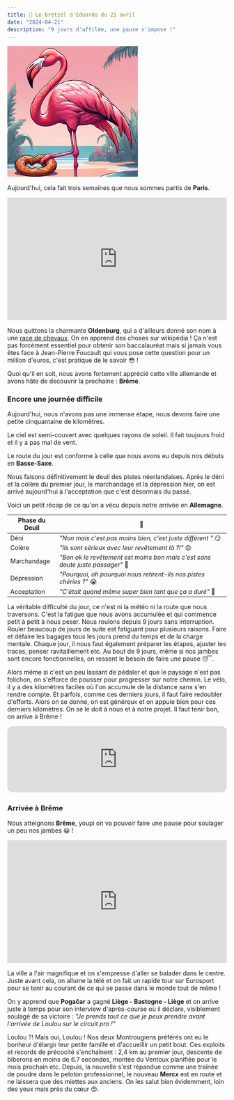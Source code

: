 ```yaml
---
title: 🥨 Le bretzel d'Eduardo du 21 avril
date: "2024-04-21"
description: "9 jours d'affilée, une pause s'impose !"
---
```


![Bretzel d'Eduardo](../bretzel_eduardo.png)

Aujourd'hui, cela fait trois semaines que nous sommes partis de **Paris**.

<div style="width: 100%; height: 0; position: relative; padding-bottom: 56%;"><iframe src="https://giphy.com/embed/TjAcxImn74uoDYVxFl" style="top: 0; left: 0; width: 100%; height: 100%; position: absolute; border: 0;" allowfullscreen scrolling="no" allow="encrypted-media;" class="giphy-embed"></iframe></div> 

Nous quittons la charmante **Oldenburg**, qui a d'ailleurs donné son nom à une [race de chevaux](https://fr.m.wikipedia.org/wiki/Oldenbourg_(cheval)). On en apprend des choses sur wikipédia ! Ça n'est pas forcément essentiel pour obtenir son baccalauréat mais si jamais vous êtes face à Jean-Pierre Foucault qui vous pose cette question pour un million d'euros, c'est pratique de le savoir 😳 !

Quoi qu'il en soit, nous avons fortement apprécié cette ville allemande et avons hâte de decouvrir la prochaine : **Brême**.

### Encore une journée difficile
Aujourd'hui, nous n'avons pas une immense étape, nous devons faire une petite cinquantaine de kilomètres.

Le ciel est semi-couvert avec quelques rayons de soleil. Il fait toujours froid et il y a pas mal de vent.

Le route du jour est conforme à celle que nous avons eu depuis nos débuts en **Basse-Saxe**.

Nous faisons définitivement le deuil des pistes néerlandaises. Après le déni et la colère du premier jour, le marchandage et la dépression hier, on est arrivé aujourd'hui à l'acceptation que c'est désormais du passé. 

Voici un petit récap de ce qu'on a vécu depuis notre arrivée en **Allemagne**.

| Phase du Deuil   |  🦩  |
|----|----|
| Déni  |  *"Non mais c'est pas moins bien, c'est juste différent "* 😏 |
| Colère   | *"Ils sont sérieux avec leur revêtement là ?!"* 😡 |
| Marchandage   | *"Bon ok le revêtement est moins bon mais c'est sans doute juste passager"* 🤔   |
| Dépression   | *"Pourquoi, oh pourquoi nous retirent-ils nos pistes chéries ?"* 😭  |
| Acceptation  | *"C'était quand même super bien tant que ça a duré"* 🥹   |

La véritable difficulté du jour, ce n'est ni la météo ni la route que nous traversons. C'est la fatigue que nous avons accumulée et qui commence petit à petit à nous peser. Nous roulons depuis 9 jours sans interruption. Rouler beaucoup de jours de suite est fatiguant pour plusieurs raisons. Faire et défaire les bagages tous les jours prend du temps et de la charge mentale. Chaque jour, il nous faut également préparer les étapes, ajuster les traces, penser ravitaillement etc. Au bout de 9 jours, même si nos jambes sont encore fonctionnelles, on ressent le besoin de faire une pause 😴.

Alors même si c'est un peu lassant de pédaler et que le paysage n'est pas folichon, on s'efforce de pousser pour progresser sur notre chemin. Le vélo, il y a des kilomètres faciles où l'on accumule de la distance sans s'en rendre compte. Et parfois, comme ces derniers jours, il faut faire redoubler d'efforts. Alors on se donne, on est généreux et on appuie bien pour ces derniers kilomètres. On se le doit à nous et à notre projet. Il faut tenir bon, on arrive à Brême !
<iframe style="border-radius:12px" src="https://open.spotify.com/embed/track/75qTiuMSW8itlBRgyPcB48?utm_source=generator" width="100%" height="152" frameBorder="0" allow="autoplay; clipboard-write; encrypted-media; picture-in-picture" loading="lazy"></iframe>

### Arrivée à Brême
Nous atteignons **Brême**, youpi on va pouvoir faire une pause pour soulager un peu nos jambes 😀 !

<div style="width: 100%; height: 0; position: relative; padding-bottom: 56%;"><iframe src="https://giphy.com/embed/U3PFGB8kCBVf7EN4Fk" style="top: 0; left: 0; width: 100%; height: 100%; position: absolute; border: 0;" allowfullscreen scrolling="no" allow="encrypted-media;" class="giphy-embed"></iframe></div> 

La ville a l'air magnifique et on s'empresse d'aller se balader dans le centre. Juste avant cela, on allume la télé et on fait un rapide tour sur Eurosport pour se tenir au courant de ce qui se passe dans le monde tout de même ! 

On y apprend que **Pogačar** a gagné **Liège - Bastogne - Liège** et on arrive juste à temps pour son interview d'après-course où il déclare, visiblement soulagé de sa victoire : *"Je prends tout ce que je peux prendre avant l'arrivée de Loulou sur le circuit pro !"*

Loulou ?! Mais oui, Loulou ! Nos deux Montrougiens préférés ont eu le bonheur d'élargir leur petite famille et d'accueillir un petit bout. Ces exploits et records de précocité s'enchaînent : 2,4 km au premier jour, descente de biberons en moins de 6.7 secondes, montée du Ventoux planifiée pour le mois prochain etc. Depuis, la nouvelle s'est répandue comme une traînée de poudre dans le peloton professionnel, le nouveau **Mercx** est en route et ne laissera que des miettes aux anciens. On les salut bien évidemment, loin des yeux mais près du cœur 😍.